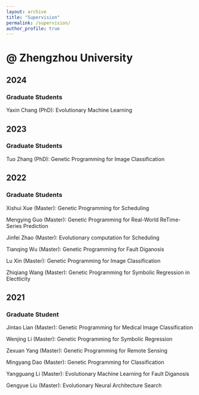 ```yaml
---
layout: archive
title: "Supervision"
permalink: /supervision/
author_profile: true
---
```


# @ Zhengzhou University

## 2024
### Graduate Students
Yaxin Chang (PhD): Evolutionary Machine Learning

## 2023
### Graduate Students
Tuo Zhang (PhD): Genetic Programming for Image Classification

## 2022
### Graduate Students
Xishui Xue (Master): Genetic Programming for Scheduling

Mengying Guo (Master): Genetic Programming for Real-World ReTime-Series Prediction

Jinfei Zhao (Master): Evolutionary computation for Scheduling

Tianqing Wu (Master): Genetic Programming for Fault Diganosis

Lu Xin (Master): Genetic Programming for Image Classification

Zhiqiang Wang (Master): Genetic Programming for Symbolic Regression in Electticity

## 2021
### Graduate Student
Jintao Lian (Master): Genetic Programming for Medical Image Classification

Wenjing Li (Master): Genetic Programming for Symbolic Regression

Zexuan Yang (Master): Genetic Programming for Remote Sensing

Mingyang Dao (Master): Genetic Programming for Classification

Yangguang Li (Master): Evolutionary Machine Learning for Fault Diganosis

Gengyue Liu (Master): Evolutionary Neural Architecture Search





